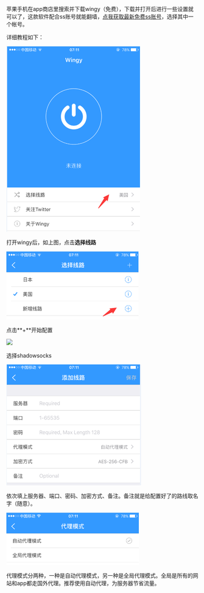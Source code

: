 苹果手机在app商店里搜索并下载wingy（免费），下载并打开后进行一些设置就可以了，这款软件配合ss账号就能翻墙，[点我获取最新免费ss账号](https://github.com/Alvin9999/new-pac/wiki/ss%E5%85%8D%E8%B4%B9%E8%B4%A6%E5%8F%B7)，选择其中一个帐号。

详细教程如下：

![](https://raw.githubusercontent.com/Alvin9999/crp_up/master/%E8%8B%B9%E6%9E%9C1.png)

打开wingy后，如上图，点击**选择线路**

![](https://raw.githubusercontent.com/Alvin9999/crp_up/master/%E8%8B%B9%E6%9E%9C2.png)

点击**+**开始配置

![](https://raw.githubusercontent.com/Alvin9999/pac2/master/wingy11.png)

选择shadowsocks

![](https://raw.githubusercontent.com/Alvin9999/crp_up/master/%E8%8B%B9%E6%9E%9C3.png)

依次填上服务器、端口、密码、加密方式、备注。备注就是给配置好了的路线取名字（随意）。


![](https://raw.githubusercontent.com/Alvin9999/crp_up/master/%E8%8B%B9%E6%9E%9C4.png)

代理模式分两种，一种是自动代理模式，另一种是全局代理模式。全局是所有的网站和app都走国外代理。推荐使用自动代理，为服务器节省流量。

